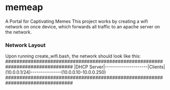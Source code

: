 # memeap
A Portal for Captivating Memes
This project works by creating a wifi network on once device, which forwards all traffic to an apache server on the network. 
### Network Layout
Upon running create_wifi.bash, the network should look like this:
################################################################################
|DHCP Server|---------------------|Clients|
(10.0.0.1/24)---------------(10.0.0.10-10.0.0.250)
################################################################################
